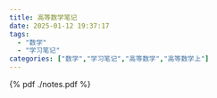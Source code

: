 ```yaml
---
title: 高等数学笔记
date: 2025-01-12 19:37:17
tags: 
  - "数学"
  - "学习笔记"
categories: ["数学","学习笔记","高等数学","高等数学上"]
---
```


{% pdf ./notes.pdf %}